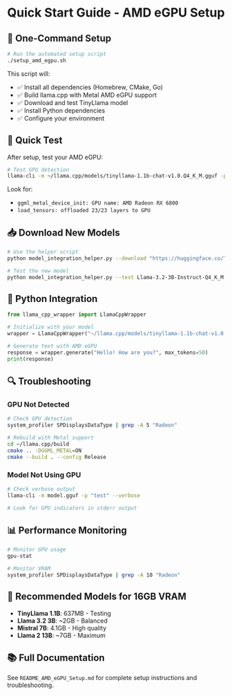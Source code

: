 # Quick Start Guide - AMD eGPU Setup

## 🚀 One-Command Setup

```bash
# Run the automated setup script
./setup_amd_egpu.sh
```

This script will:
- ✅ Install all dependencies (Homebrew, CMake, Go)
- ✅ Build llama.cpp with Metal AMD eGPU support
- ✅ Download and test TinyLlama model
- ✅ Install Python dependencies
- ✅ Configure your environment

## 🧪 Quick Test

After setup, test your AMD eGPU:

```bash
# Test GPU detection
llama-cli -m ~/llama.cpp/models/tinyllama-1.1b-chat-v1.0.Q4_K_M.gguf -p "Hello!" -n 20 --verbose
```

Look for:
- `ggml_metal_device_init: GPU name: AMD Radeon RX 6800`
- `load_tensors: offloaded 23/23 layers to GPU`

## 📥 Download New Models

```bash
# Use the helper script
python model_integration_helper.py --download "https://huggingface.co/TheBloke/Llama-3.2-3B-Instruct-GGUF/resolve/main/Llama-3.2-3B-Instruct-Q4_K_M.gguf"

# Test the new model
python model_integration_helper.py --test Llama-3.2-3B-Instruct-Q4_K_M.gguf
```

## 🐍 Python Integration

```python
from llama_cpp_wrapper import LlamaCppWrapper

# Initialize with your model
wrapper = LlamaCppWrapper("~/llama.cpp/models/tinyllama-1.1b-chat-v1.0.Q4_K_M.gguf")

# Generate text with AMD eGPU
response = wrapper.generate("Hello! How are you?", max_tokens=50)
print(response)
```

## 🔍 Troubleshooting

### GPU Not Detected
```bash
# Check GPU detection
system_profiler SPDisplaysDataType | grep -A 5 "Radeon"

# Rebuild with Metal support
cd ~/llama.cpp/build
cmake .. -DGGML_METAL=ON
cmake --build . --config Release
```

### Model Not Using GPU
```bash
# Check verbose output
llama-cli -m model.gguf -p "test" --verbose

# Look for GPU indicators in stderr output
```

## 📊 Performance Monitoring

```bash
# Monitor GPU usage
gpu-stat

# Monitor VRAM
system_profiler SPDisplaysDataType | grep -A 10 "Radeon"
```

## 🎯 Recommended Models for 16GB VRAM

- **TinyLlama 1.1B**: 637MB - Testing
- **Llama 3.2 3B**: ~2GB - Balanced
- **Mistral 7B**: 4.1GB - High quality
- **Llama 2 13B**: ~7GB - Maximum

## 📚 Full Documentation

See `README_AMD_eGPU_Setup.md` for complete setup instructions and troubleshooting.

